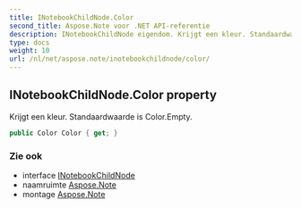 ```yaml
---
title: INotebookChildNode.Color
second_title: Aspose.Note voor .NET API-referentie
description: INotebookChildNode eigendom. Krijgt een kleur. Standaardwaarde is Color.Empty.
type: docs
weight: 10
url: /nl/net/aspose.note/inotebookchildnode/color/
---
```

## INotebookChildNode.Color property

Krijgt een kleur. Standaardwaarde is Color.Empty.

```csharp
public Color Color { get; }
```

### Zie ook

* interface [INotebookChildNode](../)
* naamruimte [Aspose.Note](../../inotebookchildnode/)
* montage [Aspose.Note](../../../)


